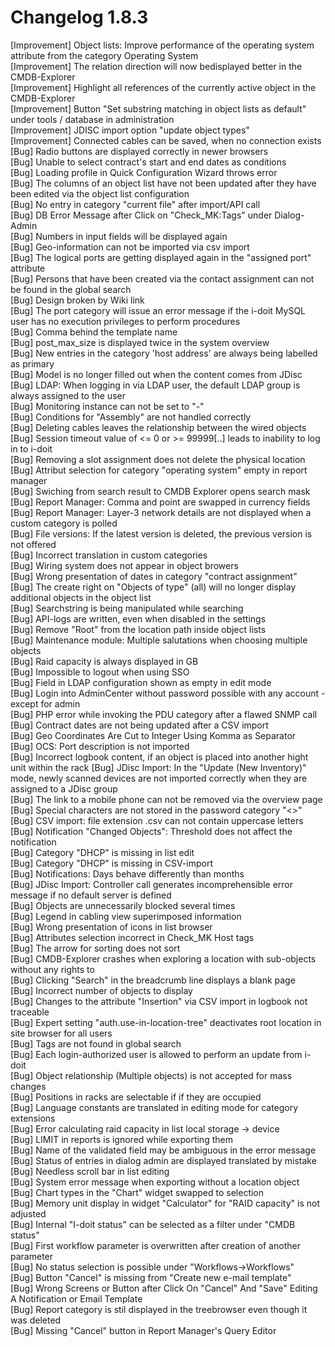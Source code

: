 # Changelog 1.8.3

[Improvement]   Object lists: Improve performance of the operating system attribute from the category Operating System  
[Improvement]   The relation direction will now bedisplayed better in the CMDB-Explorer  
[Improvement]   Highlight all references of the currently active object in the CMDB-Explorer  
[Improvement]   Button "Set substring matching in object lists as default" under tools / database in administration  
[Improvement]   JDISC import option "update object types"  
[Improvement]   Connected cables can be saved, when no connection exists  
[Bug]           Radio buttons are displayed correctly in newer browsers  
[Bug]           Unable to select contract's start and end dates as conditions  
[Bug]           Loading profile in Quick Configuration Wizard throws error  
[Bug]           The columns of an object list have not been updated after they have been edited via the object list configuration  
[Bug]           No entry in category "current file" after import/API call  
[Bug]           DB Error Message after Click on "Check_MK:Tags" under Dialog-Admin  
[Bug]           Numbers in input fields will be displayed again  
[Bug]           Geo-information can not be imported via csv import  
[Bug]           The logical ports are getting displayed again in the "assigned port" attribute  
[Bug]           Persons that have been created via the contact assignment can not be found in the global search  
[Bug]           Design broken by Wiki link  
[Bug]           The port category will issue an error message if the i-doit MySQL user has no execution privileges to perform procedures  
[Bug]           Comma behind the template name  
[Bug]           post_max_size is displayed twice in the system overview  
[Bug]           New entries in the category 'host address' are always being labelled as primary  
[Bug]           Model is no longer filled out when the content comes from JDisc  
[Bug]           LDAP: When logging in via LDAP user, the default LDAP group is always assigned to the user  
[Bug]           Monitoring instance can not be set to "-"  
[Bug]           Conditions for "Assembly" are not handled correctly  
[Bug]           Deleting cables leaves the relationship between the wired objects  
[Bug]           Session timeout value of <= 0 or >= 99999[..] leads to inability to log in to i-doit  
[Bug]           Removing a slot assignment does not delete the physical location  
[Bug]           Attribut selection for category "operating system" empty in report manager  
[Bug]           Swiching from search result to CMDB Explorer opens search mask  
[Bug]           Report Manager: Comma and point are swapped in currency fields  
[Bug]           Report Manager: Layer-3 network details are not displayed when a custom category is polled  
[Bug]           File versions: If the latest version is deleted, the previous version is not offered  
[Bug]           Incorrect translation in custom categories  
[Bug]           Wiring system does not appear in object browers  
[Bug]           Wrong presentation of dates in category "contract assignment"  
[Bug]           The create right on "Objects of type" (all) will no longer display additional objects in the object list  
[Bug]           Searchstring is being manipulated while searching  
[Bug]           API-logs are written, even when disabled in the settings  
[Bug]           Remove "Root" from the location path inside object lists  
[Bug]           Maintenance module: Multiple salutations when choosing multiple objects  
[Bug]           Raid capacity is always displayed in GB  
[Bug]           Impossible to logout when using SSO  
[Bug]           Field in LDAP configuration shown as empty in edit mode  
[Bug]           Login into AdminCenter without password possible with any account - except for admin  
[Bug]           PHP error while invoking the PDU category after a flawed SNMP call  
[Bug]           Contract dates are not being updated after a CSV import  
[Bug]           Geo Coordinates Are Cut to Integer Using Komma as Separator  
[Bug]           OCS: Port description is not imported  
[Bug]           Incorrect logbook content, if an object is placed into another hight unit within the rack
[Bug]           JDisc Import: In the "Update (New Inventory)" mode, newly scanned devices are not imported correctly when they are assigned to a JDisc group  
[Bug]           The link to a mobile phone can not be removed via the overview page  
[Bug]           Special characters are not stored in the password category "<>"  
[Bug]           CSV import: file extension .csv can not contain uppercase letters  
[Bug]           Notification "Changed Objects": Threshold does not affect the notification  
[Bug]           Category "DHCP" is missing in list edit  
[Bug]           Category "DHCP" is missing in CSV-import  
[Bug]           Notifications: Days behave differently than months  
[Bug]           JDisc Import: Controller call generates incomprehensible error message if no default server is defined  
[Bug]           Objects are unnecessarily blocked several times  
[Bug]           Legend in cabling view superimposed information  
[Bug]           Wrong presentation of icons in list browser  
[Bug]           Attributes selection incorrect in Check_MK Host tags  
[Bug]           The arrow for sorting does not sort  
[Bug]           CMDB-Explorer crashes when exploring a location with sub-objects without any rights to  
[Bug]           Clicking "Search" in the breadcrumb line displays a blank page  
[Bug]           Incorrect number of objects to display  
[Bug]           Changes to the attribute "Insertion" via CSV import in logbook not traceable  
[Bug]           Expert setting "auth.use-in-location-tree" deactivates root location in site browser for all users  
[Bug]           Tags are not found in global search  
[Bug]           Each login-authorized user is allowed to perform an update from i-doit  
[Bug]           Object relationship (Multiple objects) is not accepted for mass changes  
[Bug]           Positions in racks are selectable if if they are occupied  
[Bug]           Language constants are translated in editing mode for category extensions  
[Bug]           Error calculating raid capacity in list local storage -> device  
[Bug]           LIMIT in reports is ignored while exporting them  
[Bug]           Name of the validated field may be ambiguous in the error message  
[Bug]           Status of entries in dialog admin are displayed translated by mistake  
[Bug]           Needless scroll bar in list editing  
[Bug]           System error message when exporting without a location object  
[Bug]           Chart types in the "Chart" widget swapped to selection  
[Bug]           Memory unit display in widget "Calculator" for "RAID capacity" is not adjusted  
[Bug]           Internal "I-doit status" can be selected as a filter under "CMDB status"  
[Bug]           First workflow parameter is overwritten after creation of another parameter  
[Bug]           No status selection is possible under "Workflows->Workflows"  
[Bug]           Button "Cancel" is missing from "Create new e-mail template"  
[Bug]           Wrong Screens or Button after Click On "Cancel" And "Save" Editing A Notification or Email Template  
[Bug]           Report category is stil displayed in the treebrowser even though it was deleted  
[Bug]           Missing "Cancel" button in Report Manager's Query Editor  